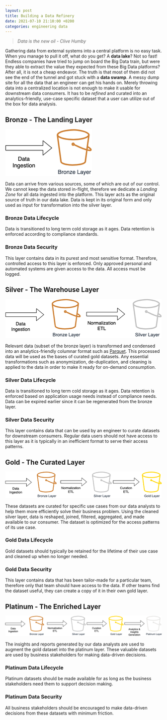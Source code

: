 ```yaml
---
layout: post
title: Building a Data Refinery
date: 2021-07-10 21:10:00 +0200
categories: engineering data
---
```

[bronze]: /assets/images/data-refinery/bronze.png
[silver]: /assets/images/data-refinery/silver.png
[gold]: /assets/images/data-refinery/gold.png
[platinum]: /assets/images/data-refinery/platinum.png

> _Data is the new oil - Clive Humby_

Gathering data from external systems into a central platform is no easy task. When you manage to pull it off, what do you get? A **data lake**? Not so fast!
Endless companies have tried to jump on board the Big Data train, but were they able to extract the value they expected from these Big Data platforms? After all, it is not a cheap endeavor. The truth is that most of them did not see the end of the tunnel and got stuck with a **data swamp**. A messy dump site for all the data that an engineer can get his hands on. Merely throwing data into a centralized location is not enough to make it usable for downstream data consumers. It has to be _refined_ and curated into an analytics-friendly, use-case specific dataset that a user can utilize out of the box for data analysis.

## Bronze - The Landing Layer

![Bronze diagram][bronze]

Data can arrive from various sources, some of which are out of our control. We cannot keep the data stored in-flight, therefore we dedicate a _Landing Zone_ for all data ingested into the platform. This layer acts as the original source of truth in our data lake. Data is kept in its original form and only used as input for transformation into the silver layer.

### Bronze Data Lifecycle

Data is transitioned to long term cold storage as it ages. Data retention is enforced according to compliance standards.

### Bronze Data Security

This layer contains data in its purest and most sensitive format. Therefore, controlled access to this layer is enforced. Only approved personal and automated systems are given access to the data. All access must be logged.

## Silver - The Warehouse Layer

![Silver diagram][silver]

Relevant data (subset of the bronze layer) is transformed and condensed into an analytics-friendly columnar format such as [Parquet](https://parquet.apache.org/). This processed data will be used as the bases of curated gold datasets. Any essential transformations such as anonymization, de-duplication, and cleaning is applied to the data in order to make it ready for on-demand consumption.

### Silver Data Lifecycle

Data is transitioned to long term cold storage as it ages. Data retention is enforced based on application usage needs instead of compliance needs. Data can be expired earlier since it can be regenerated from the bronze layer.

### Silver Data Security

This layer contains data that can be used by an engineer to curate datasets for downstream consumers. Regular data users should not have access to this layer as it is typically in an inefficient format to serve their access patterns.

## Gold - The Curated Layer

![Gold diagram][gold]

These datasets are curated for specific use cases from our data analysts to help them more efficiently solve their business problem. Using the cleaned silver layer, data is reshaped, joined, filtered, aggregated, and made available to our consumer. The dataset is optimized for the access patterns of its use case.

### Gold Data Lifecycle

Gold datasets should typically be retained for the lifetime of their use case and cleaned up when no longer needed.

### Gold Data Security

This layer contains data that has been tailor-made for a particular team, therefore only that team should have access to the data. If other teams find the dataset useful, they can create a copy of it in their own gold layer.

## Platinum - The Enriched Layer

![Platinum diagram][platinum]

The insights and reports generated by our data analysts are used to augment the gold dataset into the platinum layer. These valuable datasets are used by business stakeholders for making data-driven decisions.

### Platinum Data Lifecycle

Platinum datasets should be made available for as long as the business stakeholders need them to support decision making.

### Platinum Data Security

All business stakeholders should be encouraged to make data-driven decisions from these datasets with minimum friction.
